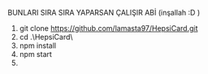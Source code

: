 BUNLARI SIRA SIRA YAPARSAN ÇALIŞIR ABİ (inşallah :D ) 



1) git clone https://github.com/lamasta97/HepsiCard.git
2) cd .\HepsiCard\
3) npm install
4) npm start
5) 
